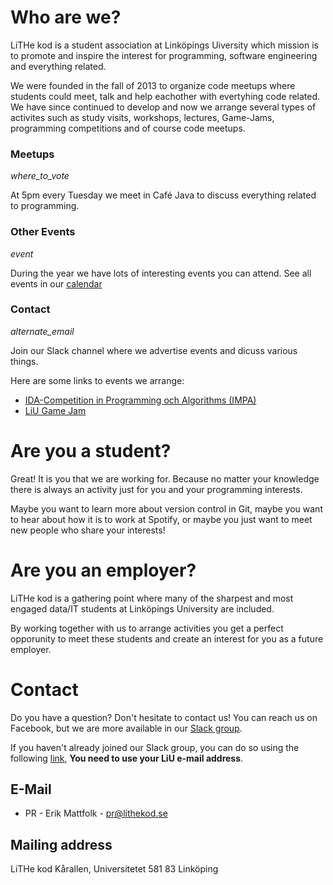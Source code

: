 # Who are we?

LiTHe kod is a student association at Linköpings Uiversity which mission
is to promote and inspire the interest for programming,
software engineering and everything related.

We were founded in the fall of 2013 to organize code meetups where students could
meet, talk and help eachother with evertyhing code related.
We have since continued to develop and now we arrange several types of activites
such as study visits, workshops, lectures, Game-Jams, programming competitions and
of course code meetups.

<div id="introduction">
	<div class="intro-card">
		<h3>Meetups</h3>
		<i class="symbol material-icons">where_to_vote</i>
		<p>
			At 5pm every Tuesday we meet in Café Java to discuss everything related to programming.
		</p>
	</div>
	<div class="intro-card">
		<h3>Other Events</h3>
		<i class="symbol material-icons">event</i>
		<p>
			During the year we have lots of interesting events you can attend.
			See all events in our <a href="calendarlink">calendar</a>
		</p>
	</div>
	<div class="intro-card">
		<h3>Contact</h3>
		<i class="symbol material-icons">alternate_email</i>
		<p>
			Join our <a>Slack channel</a> where we advertise events and
			dicuss various things.
		</p>
	</div>
</div>

Here are some links to events we arrange:

* [IDA-Competition in Programming och Algorithms (IMPA)](https://www.ida.liu.se/projects/impa/new/)
* [LiU Game Jam](http://liugamejam.se/)

# Are you a student?

Great! It is you that we are working for.
Because no matter your knowledge there is always an activity just for you and
your programming interests.

Maybe you want to learn more about version control in Git,
maybe you want to hear about how it is to work at Spotify,
or maybe you just want to meet new people who share your interests!

# Are you an employer?

LiTHe kod is a gathering point where many of the sharpest and most engaged data/IT
students at Linköpings University are included.

By working together with us to arrange activities you get a perfect opporunity to
meet these students and create an interest for you as a future employer.

# Contact

Do you have a question? Don't hesitate to contact us! You can reach us on Facebook,
but we are more available in our [Slack group](https://lithe-kod.slack.com/).

If you haven't already joined our Slack group, you can do so using the following
[link](https://lithe-kod.slack.com/signup), **You need to use your LiU e-mail address**.

## E-Mail

* PR - Erik Mattfolk - pr@lithekod.se

## Mailing address

LiTHe kod Kårallen, Universitetet 581 83 Linköping
